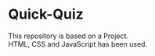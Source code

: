 # Quick-Quiz
This repository is based on a Project. <br /> 
HTML, CSS and JavaScript has been used.
